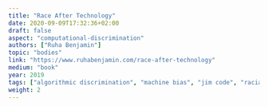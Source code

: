 ```yaml
---
title: "Race After Technology"
date: 2020-09-09T17:32:36+02:00
draft: false
aspect: "computational-discrimination"
authors: ["Ruha Benjamin"]
topic: "bodies"
link: "https://www.ruhabenjamin.com/race-after-technology"
medium: "book"
year: 2019
tags: ["algorithmic discrimination", "machine bias", "jim code", "racial hierarchies", "discriminatory designs"]
weight: 2
---
```


